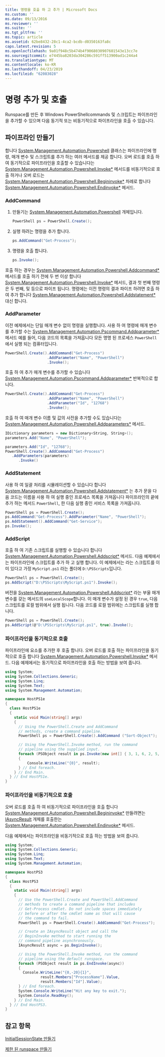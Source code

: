 ```yaml
---
title: 명령을 호출 하 고 추가 | Microsoft Docs
ms.custom: ''
ms.date: 09/13/2016
ms.reviewer: ''
ms.suite: ''
ms.tgt_pltfrm: ''
ms.topic: article
ms.assetid: 62be8432-28c1-4ca2-bcdb-d0350163fa8c
caps.latest.revision: 5
ms.openlocfilehash: 9a01f948c5b474b4f9068030907601543e13cc7e
ms.sourcegitcommit: e7445ba8203da304286c591ff513900ad1c244a4
ms.translationtype: MT
ms.contentlocale: ko-KR
ms.lasthandoff: 04/23/2019
ms.locfileid: "62083028"
---
```

# <a name="adding-and-invoking-commands"></a>명령 추가 및 호출

Runspace를 만든 후 Windows PowerShellcommands 및 스크립트는 파이프라인을 추가할 수 있으며 다음 동기적 또는 비동기적으로 파이프라인을 호출 수 있습니다.

## <a name="creating-a-pipeline"></a>파이프라인 만들기

 합니다 [System.Management.Automation.Powershell](/dotnet/api/system.management.automation.powershell) 클래스는 파이프라인에 명령, 매개 변수 및 스크립트를 추가 하는 여러 메서드를 제공 합니다. 오버 로드를 호출 하 여 동기적으로 파이프라인을 호출할 수 있습니다는 [System.Management.Automation.Powershell.Invoke*](/dotnet/api/System.Management.Automation.PowerShell.Invoke) 메서드를 비동기적으로 호출 하거나 오버 로드는 [ System.Management.Automation.Powershell.Begininvoke*](/dotnet/api/System.Management.Automation.PowerShell.BeginInvoke) 차례로 합니다 [System.Management.Automation.Powershell.Endinvoke*](/dotnet/api/System.Management.Automation.PowerShell.EndInvoke) 메서드.

### <a name="addcommand"></a>AddCommand

1. 만들기는 [System.Management.Automation.Powershell](/dotnet/api/system.management.automation.powershell) 개체입니다.

   ```csharp
   PowerShell ps = PowerShell.Create();
   ```

2. 실행 하려는 명령을 추가 합니다.

   ```csharp
   ps.AddCommand("Get-Process");
   ```

3. 명령을 호출 합니다.

   ```csharp
   ps.Invoke();
   ```

 호출 하는 경우는 [System.Management.Automation.Powershell.Addcommand*](/dotnet/api/System.Management.Automation.PowerShell.AddCommand) 메서드를 호출 하기 전에 두 번 이상 합니다 [System.Management.Automation.Powershell.Invoke*](/dotnet/api/System.Management.Automation.PowerShell.Invoke) 메서드, 결과 첫 번째 명령은 두 번째, 및 등으로 파이프 됩니다. 명령에는 이전 명령의 결과 파이프 하려면 호출 하 여 추가 합니다 [System.Management.Automation.Powershell.Addstatement*](/dotnet/api/System.Management.Automation.PowerShell.AddStatement) 대신 합니다.

### <a name="addparameter"></a>AddParameter

 이전 예제에서는 단일 매개 변수 없이 명령을 실행합니다. 사용 하 여 명령에 매개 변수를 추가할 수는 [System.Management.Automation.Pscommand.Addparameter*](/dotnet/api/System.Management.Automation.PSCommand.AddParameter) 메서드 예를 들어, 다음 코드의 목록을 가져옵니다 모든 명명 된 프로세스 `PowerShell` 에서 실행 되는 컴퓨터입니다.

```csharp
PowerShell.Create().AddCommand("Get-Process")
                   .AddParameter("Name", "PowerShell")
                   .Invoke();
```

 호출 하 여 추가 매개 변수를 추가할 수 있습니다 [System.Management.Automation.Pscommand.Addparameter*](/dotnet/api/System.Management.Automation.PSCommand.AddParameter) 반복적으로 합니다.

```csharp
PowerShell.Create().AddCommand("Get-Process")
                   .AddParameter("Name", "PowerShell")
                   .AddParameter("Id", "12768")
                   .Invoke();
```

 호출 하 여 매개 변수 이름 및 값의 사전을 추가할 수도 있습니다는 [System.Management.Automation.Powershell.Addparameters*](/dotnet/api/System.Management.Automation.PowerShell.AddParameters) 메서드.

```csharp
IDictionary parameters = new Dictionary<String, String>();
parameters.Add("Name", "PowerShell");

parameters.Add("Id", "12768");
PowerShell.Create().AddCommand("Get-Process")
   .AddParameters(parameters)
      .Invoke()

```

### <a name="addstatement"></a>AddStatement

 사용 하 여 일괄 처리를 시뮬레이션할 수 있습니다 합니다 [System.Management.Automation.Powershell.Addstatement*](/dotnet/api/System.Management.Automation.PowerShell.AddStatement) 는 추가 문을 다음 코드는 이름을 사용 하 여 실행 중인 프로세스 목록을 가져옵니다 파이프라인의 끝에 추가 하는 메서드 `PowerShell`, 한 다음 실행 중인 서비스 목록을 가져옵니다.

```csharp
PowerShell ps = PowerShell.Create();
ps.AddCommand("Get-Process").AddParameter("Name", "PowerShell");
ps.AddStatement().AddCommand("Get-Service");
ps.Invoke();
```

### <a name="addscript"></a>AddScript

 호출 하 여 기존 스크립트를 실행할 수 있습니다 합니다 [System.Management.Automation.Powershell.Addscript*](/dotnet/api/System.Management.Automation.PowerShell.AddScript) 메서드. 다음 예제에서는 파이프라인에 스크립트를 추가 하 고 실행 합니다. 이 예제에서는 라는 스크립트를 이미 있다고 가정 `MyScript.ps1` 라는 폴더에 `D:\PSScripts`입니다.

```csharp
PowerShell ps = PowerShell.Create();
ps.AddScript("D:\PSScripts\MyScript.ps1").Invoke();
```

 버전을 [System.Management.Automation.Powershell.Addscript*](/dotnet/api/System.Management.Automation.PowerShell.AddScript) 라는 부울 매개 변수를 갖는 메서드의 `useLocalScope`합니다. 이 매개 변수가 설정 된 경우 `true`, 다음 스크립트를 로컬 범위에서 실행 됩니다. 다음 코드를 로컬 범위에는 스크립트를 실행 합니다.

```csharp
PowerShell ps = PowerShell.Create();
ps.AddScript(@"D:\PSScripts\MyScript.ps1", true).Invoke();
```

### <a name="invoking-a-pipeline-synchronously"></a>파이프라인을 동기적으로 호출

 파이프라인에 요소를 추가한 후 호출 합니다. 오버 로드를 호출 하는 파이프라인을 동기적으로 호출 합니다 [System.Management.Automation.Powershell.Invoke*](/dotnet/api/System.Management.Automation.PowerShell.Invoke) 메서드. 다음 예제에서는 동기적으로 파이프라인을 호출 하는 방법을 보여 줍니다.

```csharp
using System;
using System.Collections.Generic;
using System.Linq;
using System.Text;
using System.Management.Automation;

namespace HostPS1e
{
  class HostPS1e
  {
    static void Main(string[] args)
    {
      // Using the PowerShell.Create and AddCommand
      // methods, create a command pipeline.
      PowerShell ps = PowerShell.Create().AddCommand ("Sort-Object");

      // Using the PowerShell.Invoke method, run the command
      // pipeline using the supplied input.
      foreach (PSObject result in ps.Invoke(new int[] { 3, 1, 6, 2, 5, 4 }))
      {
          Console.WriteLine("{0}", result);
      } // End foreach.
    } // End Main.
  } // End HostPS1e.
}
```

### <a name="invoking-a-pipeline-asynchronously"></a>파이프라인을 비동기적으로 호출

 오버 로드를 호출 하 여 비동기적으로 파이프라인을 호출 합니다 [System.Management.Automation.Powershell.Begininvoke*](/dotnet/api/System.Management.Automation.PowerShell.BeginInvoke) 만들려면는 [IAsyncResult](http://msdn.microsoft.com/library/system.iasyncresult\(v=vs.110\).aspx) 개체를 호출한는 [ System.Management.Automation.Powershell.Endinvoke*](/dotnet/api/System.Management.Automation.PowerShell.EndInvoke) 메서드.

 다음 예제에서는 파이프라인을 비동기적으로 호출 하는 방법을 보여 줍니다.

```csharp
using System;
using System.Collections.Generic;
using System.Linq;
using System.Text;
using System.Management.Automation;

namespace HostPS3
{
  class HostPS3
  {
    static void Main(string[] args)
    {
      // Use the PowerShell.Create and PowerShell.AddCommand
      // methods to create a command pipeline that includes
      // Get-Process cmdlet. Do not include spaces immediately
      // before or after the cmdlet name as that will cause
      // the command to fail.
      PowerShell ps = PowerShell.Create().AddCommand("Get-Process");

      // Create an IAsyncResult object and call the
      // BeginInvoke method to start running the
      // command pipeline asynchronously.
      IAsyncResult async = ps.BeginInvoke();

      // Using the PowerShell.Invoke method, run the command
      // pipeline using the default runspace.
      foreach (PSObject result in ps.EndInvoke(async))
      {
        Console.WriteLine("{0,-20}{1}",
                result.Members["ProcessName"].Value,
                result.Members["Id"].Value);
      } // End foreach.
      System.Console.WriteLine("Hit any key to exit.");
      System.Console.ReadKey();
    } // End Main.
  } // End HostPS3.
}
```

## <a name="see-also"></a>참고 항목

 [InitialSessionState 만들기](./creating-an-initialsessionstate.md)

 [제한 된 runspace 만들기](./creating-a-constrained-runspace.md)
